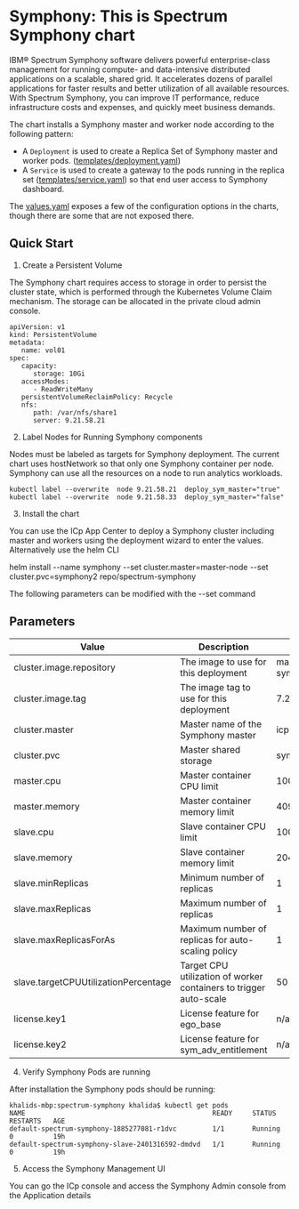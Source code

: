 # Symphony: This is Spectrum Symphony chart

IBM® Spectrum Symphony software delivers powerful enterprise-class management for running compute- and data-intensive distributed applications on a scalable, shared grid. It accelerates dozens of parallel applications for faster results and better utilization of all available resources. With Spectrum Symphony, you can improve IT performance, reduce infrastructure costs and expenses, and quickly meet business demands.

The chart installs a Symphony master and worker node according to the following
pattern:

- A `Deployment` is used to create a Replica Set of Symphony master and worker pods.
  ([templates/deployment.yaml](templates/deployment.yaml))
- A `Service` is used to create a gateway to the pods running in the
  replica set ([templates/service.yaml](templates/svc.yaml)) so that end user
  access to Symphony dashboard.

The [values.yaml](values.yaml) exposes a few of the configuration options in the
charts, though there are some that are not exposed there.

Quick Start
-----------

1. Create a Persistent Volume


The Symphony chart requires access to storage in order to persist the cluster state, which is performed through the Kubernetes Volume Claim mechanism. The storage can be allocated in the private cloud admin console.

~~~
apiVersion: v1
kind: PersistentVolume
metadata:
   name: vol01
spec:
   capacity:
      storage: 10Gi
   accessModes:
      - ReadWriteMany
   persistentVolumeReclaimPolicy: Recycle
   nfs:
      path: /var/nfs/share1
      server: 9.21.58.21

~~~

2.  Label Nodes for Running Symphony components

Nodes must be labeled as targets for Symphony deployment. The current chart uses hostNetwork so that only one Symphony container per node. Symphony can use all the resources on a node to run analytics workloads. 

~~~
kubectl label --overwrite  node 9.21.58.21  deploy_sym_master="true"
kubectl label --overwrite  node 9.21.58.33  deploy_sym_master="false"
~~~

3. Install the chart

You can use the  ICp App Center to deploy a Symphony cluster including master and workers using the deployment wizard
to enter the values. Alternatively use the helm CLI

helm install --name symphony  --set cluster.master=master-node --set cluster.pvc=symphony2 repo/spectrum-symphony

The following parameters can be modified with the --set command

Parameters
----------


| Value                     | Description                                   | Default          |
|---------------------------|-----------------------------------------------|------------------|
| cluster.image.repository   | The image to use for this deployment          | master.cfc:8500/default/spectrum-symphony |
| cluster.image.tag          | The image tag to use for this deployment      | 7.2 |
| cluster.master             | Master name of the Symphony master | icp-worker1 |
| cluster.pvc                | Master shared storage | symphony |
| master.cpu                | Master container CPU limit      | 1000 |
| master.memory             | Master container memory limit      | 4096Mb |
| slave.cpu                 | Slave container CPU limit      | 1000 |
| slave.memory              | Slave container memory limit      | 2048Mb |
| slave.minReplicas         | Minimum number of replicas     | 1|
| slave.maxReplicas         | Maximum  number of replicas     | 1|
| slave.maxReplicasForAs   |  Maximum number of replicas for auto-scaling policy  | 1|
| slave.targetCPUUtilizationPercentage| Target CPU utilization of worker containers to trigger auto-scale   | 50|
| license.key1              | License feature for ego_base     | n/a |
| license.key2              | License feature for sym_adv_entitlement     | n/a |




4. Verify Symphony Pods are running

After installation the Symphony pods should be running:

~~~
khalids-mbp:spectrum-symphony khalida$ kubectl get pods
NAME                                               READY     STATUS    RESTARTS   AGE
default-spectrum-symphony-1885277081-r1dvc         1/1       Running   0          19h
default-spectrum-symphony-slave-2401316592-dmdvd   1/1       Running   0          19h
~~~

5. Access the Symphony Management UI

You can go the ICp console and access the Symphony Admin console from the Application details
